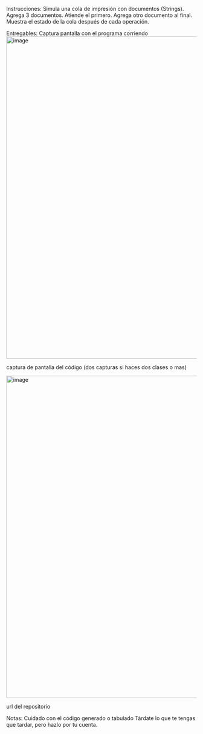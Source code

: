 Instrucciones:
Simula una cola de impresión con documentos (Strings).
Agrega 3 documentos.
Atiende el primero.
Agrega otro documento al final.
Muestra el estado de la cola después de cada operación.

Entregables:
Captura pantalla con el programa corriendo
<img width="1600" height="852" alt="image" src="https://github.com/user-attachments/assets/bf5614c8-a07f-4d71-b5ee-d4a51bb83978" />

captura de pantalla del código (dos capturas si haces dos clases o mas)

<img width="1600" height="852" alt="image" src="https://github.com/user-attachments/assets/23444e3b-7555-4b40-a258-38f5683a3f62" />

url del repositorio

Notas:
Cuidado con el código generado o tabulado
Tárdate lo que te tengas que tardar, pero hazlo por tu cuenta.
